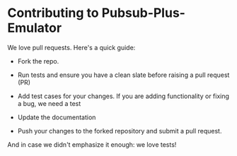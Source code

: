# Contributing to Pubsub-Plus-Emulator

We love pull requests. Here's a quick guide:

* Fork the repo.

* Run tests and ensure you have a clean slate before raising a pull request (PR)

* Add test cases for your changes. If you are adding functionality or fixing a bug, we need a test

* Update the documentation

* Push your changes to the forked repository and submit a pull request.

And in case we didn't emphasize it enough: we love tests!